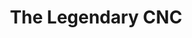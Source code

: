 ---
title: "The Legendary CNC"
link: "https://docs.google.com/document/d/1Oy_3QWOhqsYMvq1s7rDYQ2UQBlAW6qrXPpb4xCdHqiE/edit#heading=h.63vmicud8jeh"
meta_title: ""
description: ""
image: "/images/legCNC.png"
categories: ["CNC"]
draft: false
---